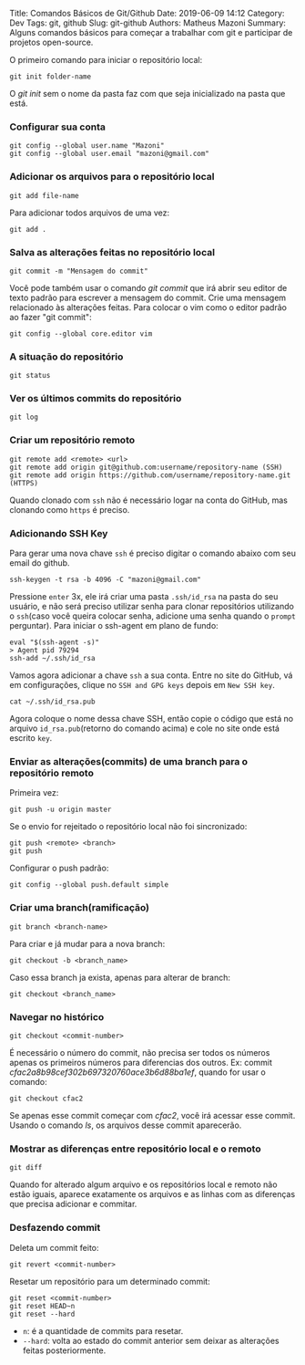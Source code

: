 Title: Comandos Básicos de Git/Github
Date: 2019-06-09 14:12
Category: Dev
Tags: git, github
Slug: git-github
Authors: Matheus Mazoni
Summary: Alguns comandos básicos para começar a trabalhar com git e participar de projetos open-source.

<!-- ## Comandos Básicos de Git/Github -->


O primeiro comando para iniciar o repositório local:

    git init folder-name

O *git init* sem o nome da pasta faz com que seja inicializado na pasta que está.

### Configurar sua conta

    git config --global user.name "Mazoni"
    git config --global user.email "mazoni@gmail.com"

### Adicionar os arquivos para o repositório local

    git add file-name
    
Para adicionar todos arquivos de uma vez:

    git add .
    
### Salva as alterações feitas no repositório local

    git commit -m "Mensagem do commit"

Você pode também usar o comando _git commit_ que irá abrir seu editor de texto padrão para escrever a mensagem do commit. Crie uma mensagem relacionado às alterações feitas.
Para colocar o vim como o editor padrão ao fazer "git commit":

    git config --global core.editor vim

### A situação do repositório

    git status

### Ver os últimos commits do repositório

    git log
    
### Criar um repositório remoto

    git remote add <remote> <url>
    git remote add origin git@github.com:username/repository-name (SSH)
    git remote add origin https://github.com/username/repository-name.git (HTTPS)
    
Quando clonado com `ssh` não é necessário logar na conta do GitHub, mas clonando como `https` é preciso.
    
### Adicionando SSH Key

Para gerar uma nova chave `ssh` é preciso digitar o comando abaixo com seu email do github.

    ssh-keygen -t rsa -b 4096 -C "mazoni@gmail.com"

Pressione `enter` 3x, ele irá criar uma pasta `.ssh/id_rsa` na pasta do seu usuário, e não será preciso utilizar senha para clonar repositórios utilizando o `ssh`(caso você queira colocar senha, adicione uma senha quando o `prompt` perguntar). Para iniciar o ssh-agent em plano de fundo:

    eval "$(ssh-agent -s)"
    > Agent pid 79294
    ssh-add ~/.ssh/id_rsa

Vamos agora adicionar a chave `ssh` a sua conta. Entre no site do GitHub, vá em configurações, clique no `SSH and GPG keys` depois em `New SSH key`.

    cat ~/.ssh/id_rsa.pub

Agora coloque o nome dessa chave SSH, então copie o código que está no arquivo `id_rsa.pub`(retorno do comando acima) e cole no site onde está escrito `key`.

### Enviar as alterações(commits) de uma branch para o repositório remoto

Primeira vez:

    git push -u origin master
    
Se o envio for rejeitado o repositório local não foi sincronizado:

    git push <remote> <branch>
    git push
    
Configurar o push padrão:

    git config --global push.default simple
    
### Criar uma branch(ramificação)

    git branch <branch-name>
    
Para criar e já mudar para a nova branch:

    git checkout -b <branch_name>
    
Caso essa branch ja exista, apenas para alterar de branch:

    git checkout <branch_name>

### Navegar no histórico

    git checkout <commit-number>

É necessário o número do commit, não precisa ser todos os números apenas os primeiros números para diferencias dos outros. Ex: commit _cfac2a8b98cef302b697320760ace3b6d88ba1ef_, quando for usar o comando:

    git checkout cfac2
    
Se apenas esse commit começar com _cfac2_, você irá acessar esse commit. Usando o comando _ls_, os arquivos desse commit aparecerão.

### Mostrar as diferenças entre repositório local e o remoto

    git diff

Quando for alterado algum arquivo e os repositórios local e remoto não estão iguais, aparece exatamente os arquivos e as linhas com as diferenças que precisa adicionar e commitar.

### Desfazendo commit

Deleta um commit feito:

    git revert <commit-number>

Resetar um repositório para um determinado commit:

    git reset <commit-number>
    git reset HEAD~n
    git reset --hard
    
* `n`: é a quantidade de commits para resetar.
* `--hard`: volta ao estado do commit anterior sem deixar as alterações feitas posteriormente.

<!-- ###### Merge vs Rebase



    git merge <branch>

    git rebase

    git fetch
    
Pŕoximos assuntos para completar-->



